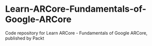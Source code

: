 # Learn-ARCore-Fundamentals-of-Google-ARCore
Code repository for Learn ARCore - Fundamentals of Google ARCore, published by Packt
